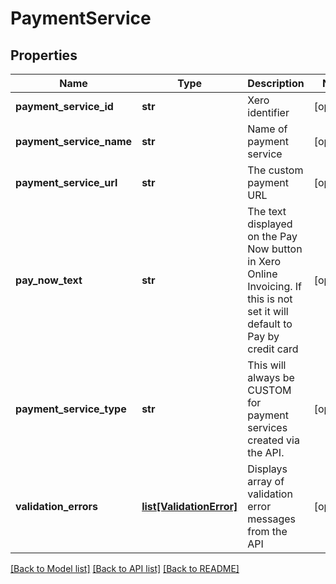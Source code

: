 # PaymentService

## Properties
Name | Type | Description | Notes
------------ | ------------- | ------------- | -------------
**payment_service_id** | **str** | Xero identifier | [optional] 
**payment_service_name** | **str** | Name of payment service | [optional] 
**payment_service_url** | **str** | The custom payment URL | [optional] 
**pay_now_text** | **str** | The text displayed on the Pay Now button in Xero Online Invoicing. If this is not set it will default to Pay by credit card | [optional] 
**payment_service_type** | **str** | This will always be CUSTOM for payment services created via the API. | [optional] 
**validation_errors** | [**list[ValidationError]**](ValidationError.md) | Displays array of validation error messages from the API | [optional] 

[[Back to Model list]](../README.md#documentation-for-models) [[Back to API list]](../README.md#documentation-for-api-endpoints) [[Back to README]](../README.md)


